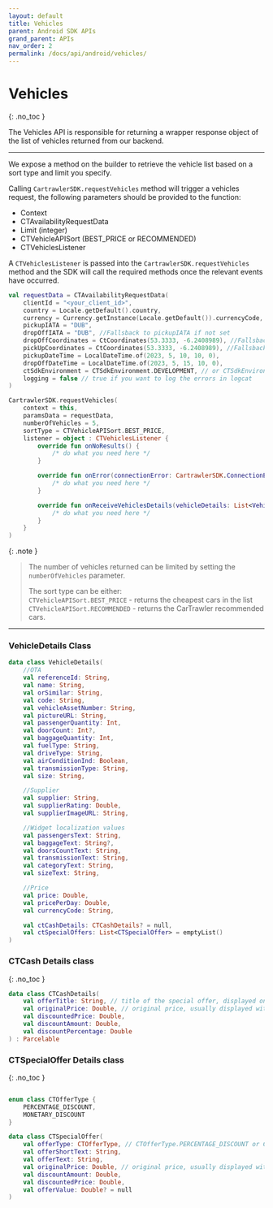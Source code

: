 ```yaml
---
layout: default
title: Vehicles
parent: Android SDK APIs
grand_parent: APIs
nav_order: 2
permalink: /docs/api/android/vehicles/
---
```


# Vehicles

{: .no_toc }

The Vehicles API is responsible for returning a wrapper response object of the list of vehicles returned from our backend.

---

We expose a method on the builder to retrieve the vehicle list based on a sort type and limit you specify.

Calling `CartrawlerSDK.requestVehicles` method will trigger a vehicles request, the following parameters should be provided to the function:
- Context
- CTAvailabilityRequestData
- Limit (integer)
- CTVehicleAPISort (BEST_PRICE or RECOMMENDED)
- CTVehiclesListener

A `CTVehiclesListener` is passed into the `CartrawlerSDK.requestVehicles` method and the SDK will call the required methods once the relevant events have occurred.

```kotlin
val requestData = CTAvailabilityRequestData(
    clientId = "<your_client_id>",
    country = Locale.getDefault().country,
    currency = Currency.getInstance(Locale.getDefault()).currencyCode,
    pickupIATA = "DUB",
    dropOffIATA = "DUB", //Fallsback to pickupIATA if not set
    dropOffCoordinates = CtCoordinates(53.3333, -6.2408989), //Fallsback to pickUpCoordinates if is not set. 
    pickUpCoordinates = CtCoordinates(53.3333, -6.2408989), //Fallsback to pickupIATA if not set. Priority is IATA > coordinates
    pickupDateTime = LocalDateTime.of(2023, 5, 10, 10, 0),
    dropOffDateTime = LocalDateTime.of(2023, 5, 15, 10, 0),
    ctSdkEnvironment = CTSdkEnvironment.DEVELOPMENT, // or CTSdkEnvironment.PRODUCTION
    logging = false // true if you want to log the errors in logcat
)

CartrawlerSDK.requestVehicles(
    context = this,
    paramsData = requestData,
    numberOfVehicles = 5,
    sortType = CTVehicleAPISort.BEST_PRICE,
    listener = object : CTVehiclesListener { 
        override fun onNoResults() {
            /* do what you need here */
        }

        override fun onError(connectionError: CartrawlerSDK.ConnectionError) {
            /* do what you need here */
        }

        override fun onReceiveVehiclesDetails(vehicleDetails: List<VehicleDetails>) {
            /* do what you need here */
        }
    }
)
```

{: .note }
> The number of vehicles returned can be limited by setting the `numberOfVehicles` parameter.
> 
> The sort type can be either:  
> `CTVehicleAPISort.BEST_PRICE` - returns the cheapest cars in the list<br/>
> `CTVehicleAPISort.RECOMMENDED` - returns the CarTrawler recommended cars.

---

### VehicleDetails Class

```kotlin
data class VehicleDetails(
    //OTA
    val referenceId: String,
    val name: String,
    val orSimilar: String,
    val code: String,
    val vehicleAssetNumber: String,
    val pictureURL: String,
    val passengerQuantity: Int,
    val doorCount: Int?,
    val baggageQuantity: Int,
    val fuelType: String,
    val driveType: String,
    val airConditionInd: Boolean,
    val transmissionType: String,
    val size: String,

    //Supplier
    val supplier: String,
    val supplierRating: Double,
    val supplierImageURL: String,

    //Widget localization values
    val passengersText: String,
    val baggageText: String?,
    val doorsCountText: String,
    val transmissionText: String,
    val categoryText: String,
    val sizeText: String,

    //Price
    val price: Double,
    val pricePerDay: Double,
    val currencyCode: String,

    val ctCashDetails: CTCashDetails? = null,
    val ctSpecialOffers: List<CTSpecialOffer> = emptyList()
)
```

### CTCash Details class
{: .no_toc }

```kotlin
data class CTCashDetails(
    val offerTitle: String, // title of the special offer, displayed on the car block chip on the vehicle list
    val originalPrice: Double, // original price, usually displayed with a strikethrough on the car block chip on the vehicle list
    val discountedPrice: Double, 
    val discountAmount: Double, 
    val discountPercentage: Double
) : Parcelable
```
### CTSpecialOffer Details class
{: .no_toc }

```kotlin

enum class CTOfferType {
    PERCENTAGE_DISCOUNT,
    MONETARY_DISCOUNT
}

data class CTSpecialOffer(
    val offerType: CTOfferType, // CTOfferType.PERCENTAGE_DISCOUNT or CTOfferType.MONETARY_DISCOUNT
    val offerShortText: String,
    val offerText: String,
    val originalPrice: Double, // original price, usually displayed with a strikethrough on the car block chip on the vehicle list
    val discountAmount: Double,
    val discountedPrice: Double,
    val offerValue: Double? = null
)
```
